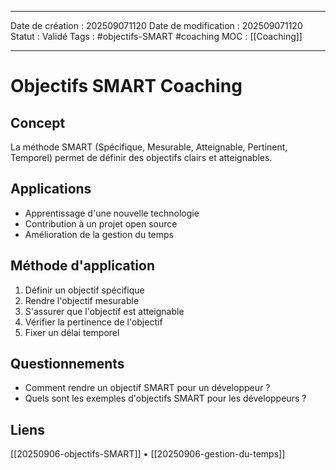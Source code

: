 ***
Date de création : 202509071120
Date de modification : 202509071120
Statut : Validé
Tags : #objectifs-SMART #coaching
MOC : [[Coaching]]
***

# Objectifs SMART Coaching

## Concept

La méthode SMART (Spécifique, Mesurable, Atteignable, Pertinent, Temporel) permet de définir des objectifs clairs et atteignables.

## Applications

- Apprentissage d'une nouvelle technologie
- Contribution à un projet open source
- Amélioration de la gestion du temps

## Méthode d'application

1. Définir un objectif spécifique
2. Rendre l'objectif mesurable
3. S'assurer que l'objectif est atteignable
4. Vérifier la pertinence de l'objectif
5. Fixer un délai temporel

## Questionnements

- Comment rendre un objectif SMART pour un développeur ?
- Quels sont les exemples d'objectifs SMART pour les développeurs ?

## Liens

[[20250906-objectifs-SMART]] • [[20250906-gestion-du-temps]]
